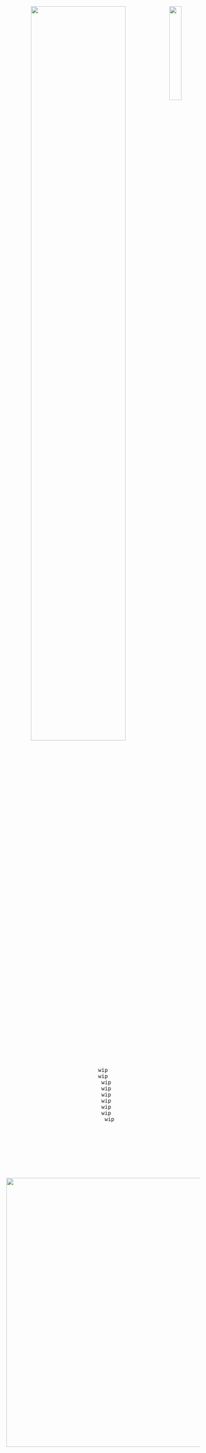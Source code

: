 

<div align="center">
<img src="https://files.catbox.moe/d61pqx.jpg" width="25%" align="right" />
<img src="https://readme-typing-svg.demolab.com?font=Inconsolata&weight=500&size=50&duration=4000&pause=300&color=A7A459&center=true&vCenter=true&multiline=true&repeat=false&random=false&width=1300&height=140&lines=wip;wip+%E2%9C%A9" width="70%" />
<br><br>
<pre>
wip
wip
  wip
  wip
  wip
  wip
  wip
  wip
    wip

 </pre>
<br><br>
  <br><br><br>   


<p align="center">
  <img src="https://github.com/user-attachments/assets/4588694b-87ea-4b1a-8a8e-1463563e9940" width="700">
</p>











</div>
